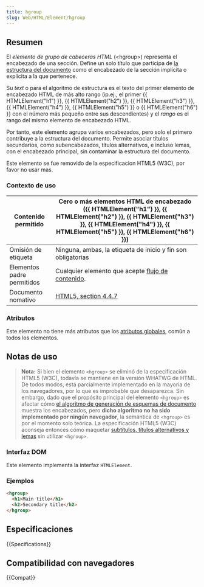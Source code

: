```yaml
---
title: hgroup
slug: Web/HTML/Element/hgroup
---
```


## Resumen

El _elemento de grupo de cabeceras HTML_ (\<hgroup>) representa el encabezado de una sección. Define un solo título que participa de [la estructura del documento](/en/Sections_and_Outlines_of_an_HTML5_document) como el encabezado de la sección implícita o explícita a la que pertenece.

Su _text_ o para el algoritmo de estructura es el texto del primer elemento de encabezado HTML de más alto rango (ip.ej., el primer {{ HTMLElement("h1") }}, {{ HTMLElement("h2") }}, {{ HTMLElement("h3") }}, {{ HTMLElement("h4") }}, {{ HTMLElement("h5") }} o {{ HTMLElement("h6") }} con el número más pequeño entre sus descendientes) y el _rango_ es el rango del mismo elemento de encabezado HTML.

Por tanto, este elemento agrupa varios encabezados, pero solo el primero contribuye a la estructura del documento. Permite asociar títulos secundarios, como subencabezados, títulos alternativos, e incluso lemas, con el encabezado principal, sin contaminar la estructura del documento.

Este elemento se fue removido de la especificacion HTML5 (W3C), por favor no usar mas.

### Contexto de uso

| Contenido permitido        | Cero o más elementos HTML de encabezado ({{ HTMLElement("h1") }}, {{ HTMLElement("h2") }}, {{ HTMLElement("h3") }}, {{ HTMLElement("h4") }}, {{ HTMLElement("h5") }}, {{ HTMLElement("h6") }}) |
| -------------------------- | ---------------------------------------------------------------------------------------------------------------------------------------------------------------------------------------------- |
| Omisión de etiqueta        | Ninguna, ambas, la etiqueta de inicio y fin son obligatorias                                                                                                                                   |
| Elementos padre permitidos | Cualquier elemento que acepte [flujo de contenido](/en/HTML/Content_categories#flow_content).                                                                                                  |
| Documento nomativo         | [HTML5, section 4.4.7](http://www.whatwg.org/specs/web-apps/current-work/multipage/sections.html#the-hgroup-element)                                                                           |

### Atributos

Este elemento no tiene más atributos que los [atributos globales](/en/HTML/Global_attributes), común a todos los elementos.

## Notas de uso

> **Nota:** Si bien el elemento `<hgroup>` se eliminó de la especificación HTML5 (W3C), todavía se mantiene en la versión WHATWG de HTML. De todos modos, está parcialmente implementado en la mayoría de los navegadores, por lo que es improbable que desaparezca.
> Sin embargo, dado que el propósito principal del elemento `<hgroup>` es afectar cómo [el algoritmo de generación de esquemas de documento](/es/docs/Web/Guide/HTML/Using_HTML_sections_and_outlines#The_HTML5_outline_algorithm) muestra los encabezados, pero **dicho algoritmo no ha sido implementado por ningún navegador**, la semántica de `<hgroup>` es por el momento solo teórica.
> La especificación HTML5 (W3C) aconseja entonces cómo maquetar [subtítulos, títulos alternativos y lemas](https://www.w3.org/TR/html52/common-idioms-without-dedicated-elements.html#common-idioms-without-dedicated-elements) sin utilizar `<hgroup>`.

### Interfaz DOM

Este elemento implementa la interfaz `HTMLElement`.

### Ejemplos

```html
<hgroup>
  <h1>Main title</h1>
  <h2>Secondary title</h2>
</hgroup>
```

## Especificaciones

{{Specifications}}

## Compatibilidad con navegadores

{{Compat}}
